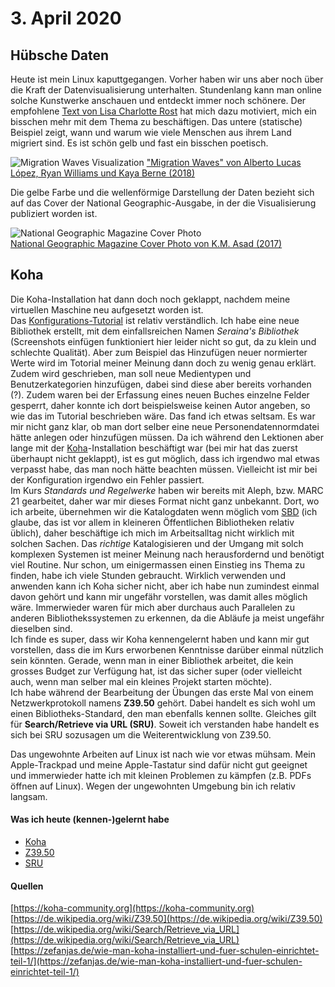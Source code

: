 # 3. April 2020
## Hübsche Daten
Heute ist mein Linux kaputtgegangen.
Vorher haben wir uns aber noch über die Kraft der Datenvisualisierung unterhalten. Stundenlang kann man online solche Kunstwerke anschauen und entdeckt immer noch schönere. Der empfohlene [Text von Lisa Charlotte Rost](https://lisacharlotterost.de/2016/12/27/datapoint-in-bar/) hat mich dazu motiviert, mich ein bisschen mehr mit dem Thema zu beschäftigen. Das untere (statische) Beispiel zeigt, wann und warum wie viele Menschen aus ihrem Land migriert sind. Es ist schön gelb und fast ein bisschen poetisch.

![Migration Waves Visualization](https://iibawards-prod.s3.amazonaws.com/projects/images/000/004/191/large.png?1568925084)
["Migration Waves" von Alberto Lucas López, Ryan Williams und Kaya Berne (2018)](https://www.nationalgeographic.com/magazine/2019/08/graphic-shows-past-50-years-of-global-human-migration/?sf215829698=1&sf217104276=1)

Die gelbe Farbe und die wellenförmige Darstellung der Daten bezieht sich auf das Cover der National Geographic-Ausgabe, in der die Visualisierung publiziert worden ist.  

![National Geographic Magazine Cover Photo](https://cloud.visura.co/548154.story_x_large.jpg)  
[National Geographic Magazine Cover Photo von K.M. Asad (2017)](https://visura.co/KMAsad/news/national-geographic-magazine-c)

## Koha
Die Koha-Installation hat dann doch noch geklappt, nachdem meine virtuellen Maschine neu aufgesetzt worden ist.  
Das [Konfigurations-Tutorial](https://zefanjas.de/wie-man-koha-installiert-und-fuer-schulen-einrichtet-teil-1/) ist relativ verständlich. Ich habe eine neue Bibliothek erstellt, mit dem einfallsreichen Namen *Seraina's Bibliothek* (Screenshots einfügen funktioniert hier leider nicht so gut, da zu klein und schlechte Qualität). Aber zum Beispiel das Hinzufügen neuer normierter Werte wird im Totorial meiner Meinung dann doch zu wenig genau erklärt. Zudem wird geschrieben, man soll neue Medientypen und Benutzerkategorien hinzufügen, dabei sind diese aber bereits vorhanden (?). Zudem waren bei der Erfassung eines neuen Buches einzelne Felder gesperrt, daher konnte ich dort beispielsweise keinen Autor angeben, so wie das im Tutorial beschrieben wäre. Das fand ich etwas seltsam. Es war mir nicht ganz klar, ob man dort selber eine neue Personendatennormdatei hätte anlegen oder hinzufügen müssen. Da ich während den Lektionen aber lange mit der [Koha](https://koha-community.org)-Installation beschäftigt war (bei mir hat das zuerst überhaupt nicht geklappt), ist es gut möglich, dass ich irgendwo mal etwas verpasst habe, das man noch hätte beachten müssen. Vielleicht ist mir bei der Konfiguration irgendwo ein Fehler passiert.  
Im Kurs *Standards und Regelwerke* haben wir bereits mit Aleph, bzw. MARC 21 gearbeitet, daher war mir dieses Format nicht ganz unbekannt. Dort, wo ich arbeite, übernehmen wir die Katalogdaten wenn möglich vom [SBD](https://www.sbd.ch/de/startseite-2.html) (ich glaube, das ist vor allem in kleineren Öffentlichen Bibliotheken relativ üblich), daher beschäftige ich mich im Arbeitsalltag nicht wirklich mit solchen Sachen. Das *richtige* Katalogisieren und der Umgang mit solch komplexen Systemen ist meiner Meinung nach herausfordernd und benötigt viel Routine. Nur schon, um einigermassen einen Einstieg ins Thema zu finden, habe ich viele Stunden gebraucht. Wirklich verwenden und anwenden kann ich Koha sicher nicht, aber ich habe nun zumindest einmal davon gehört und kann mir ungefähr vorstellen, was damit alles möglich wäre. Immerwieder waren für mich aber durchaus auch Parallelen zu anderen Bibliothekssystemen zu erkennen, da die Abläufe ja meist ungefähr dieselben sind.  
Ich finde es super, dass wir Koha kennengelernt haben und kann mir gut vorstellen, dass die im Kurs erworbenen Kenntnisse darüber einmal nützlich sein könnten. Gerade, wenn man in einer Bibliothek arbeitet, die kein grosses Budget zur Verfügung hat, ist das sicher super (oder vielleicht auch, wenn man selber mal ein kleines Projekt starten möchte).  
Ich habe während der Bearbeitung der Übungen das erste Mal von einem Netzwerkprotokoll namens **Z39.50** gehört. Dabei handelt es sich wohl um einen Bibliotheks-Standard, den man ebenfalls kennen sollte. Gleiches gilt für **Search/Retrieve via URL (SRU)**. Soweit ich verstanden habe handelt es sich bei SRU sozusagen um die Weiterentwicklung von Z39.50.  

Das ungewohnte Arbeiten auf Linux ist nach wie vor etwas mühsam. Mein Apple-Trackpad und meine Apple-Tastatur sind dafür nicht gut geeignet und immerwieder hatte ich mit kleinen Problemen zu kämpfen (z.B. PDFs öffnen auf Linux). Wegen der ungewohnten Umgebung bin ich relativ langsam.  

#### Was ich heute (kennen-)gelernt habe
* [Koha](https://koha-community.org)
* [Z39.50](https://de.wikipedia.org/wiki/Z39.50)
* [SRU](https://de.wikipedia.org/wiki/Search/Retrieve_via_URL)

#### Quellen
[https://koha-community.org](https://koha-community.org)  
[https://de.wikipedia.org/wiki/Z39.50](https://de.wikipedia.org/wiki/Z39.50)  
[https://de.wikipedia.org/wiki/Search/Retrieve_via_URL](https://de.wikipedia.org/wiki/Search/Retrieve_via_URL)  
[https://zefanjas.de/wie-man-koha-installiert-und-fuer-schulen-einrichtet-teil-1/](https://zefanjas.de/wie-man-koha-installiert-und-fuer-schulen-einrichtet-teil-1/)
